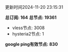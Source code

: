 更新时间2024-11-20 23:15:31

**总订阅: 164**
**总节点: 19361**
- vless节点: 3008
- hysteria2节点: 1

**google ping有效节点: 830**
